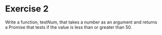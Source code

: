 # Exercise 2

Write a function, testNum, that takes a number as an argument and returns a Promise that tests if the value is less than or greater than 50.
